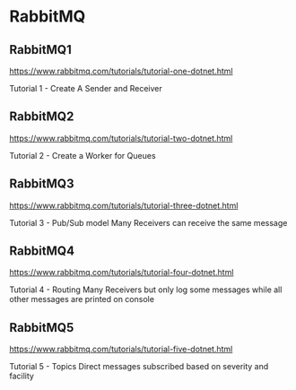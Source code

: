 # RabbitMQ

## RabbitMQ1

https://www.rabbitmq.com/tutorials/tutorial-one-dotnet.html

Tutorial 1 - Create A Sender and Receiver

## RabbitMQ2

https://www.rabbitmq.com/tutorials/tutorial-two-dotnet.html

Tutorial 2 - Create a Worker for Queues

## RabbitMQ3

https://www.rabbitmq.com/tutorials/tutorial-three-dotnet.html

Tutorial 3 - Pub/Sub model
Many Receivers can receive the same message

## RabbitMQ4

https://www.rabbitmq.com/tutorials/tutorial-four-dotnet.html

Tutorial 4 - Routing
Many Receivers but only log some messages while all other messages are printed on console

## RabbitMQ5

https://www.rabbitmq.com/tutorials/tutorial-five-dotnet.html

Tutorial 5 - Topics
Direct messages subscribed based on severity and facility
